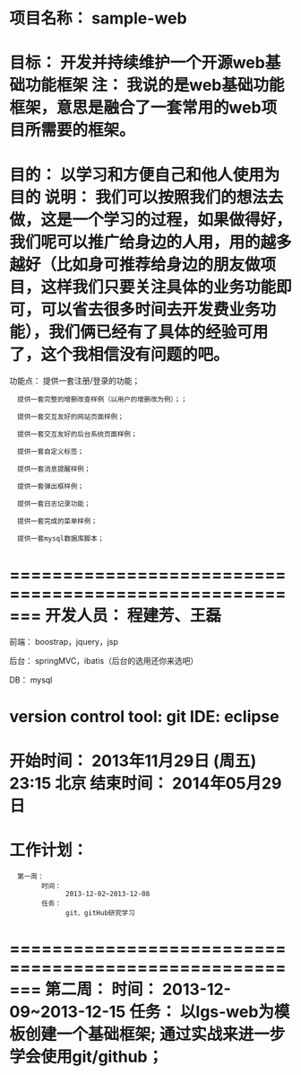 项目名称：
      sample-web
======
目标：
      开发并持续维护一个开源web基础功能框架
      注：
           我说的是web基础功能框架，意思是融合了一套常用的web项目所需要的框架。
=======================================================
目的：
      以学习和方便自己和他人使用为目的
      说明：
           我们可以按照我们的想法去做，这是一个学习的过程，如果做得好，我们呢可以推广给身边的人用，用的越多越好（比如身可推荐给身边的朋友做项目，这样我们只要关注具体的业务功能即可，可以省去很多时间去开发费业务功能），我们俩已经有了具体的经验可用了，这个我相信没有问题的吧。
=======================================================
功能点：
      提供一套注册/登录的功能；
      
      提供一套完整的增删改查样例（以用户的增删改为例）；；
      
      提供一套交互友好的网站页面样例；
      
      提供一套交互友好的后台系统页面样例；
      
      提供一套自定义标签；
      
      提供一套消息提醒样例；
      
      提供一套弹出框样例；
      
      提供一套日志记录功能；
      
      提供一套完成的菜单样例；
      
      提供一套mysql数据库脚本；
=======================================================
开发人员：
      程建芳、王磊
=======================================================
前端：
      boostrap，jquery，jsp
 
后台：
      springMVC，ibatis（后台的选用还你来选吧）
 
DB：
      mysql
 
version control tool:
      git
IDE:
      eclipse
=======================================================
开始时间：
      2013年11月29日 (周五) 23:15 北京
结束时间：
      2014年05月29日
=======================================================
工作计划：
=======================================================
      第一周：
            时间：
                  2013-12-02~2013-12-08
            任务：
                  git、gitHub研究学习
=======================================================
      第二周：
            时间：
                  2013-12-09~2013-12-15
            任务：
                  以lgs-web为模板创建一个基础框架;
                  通过实战来进一步学会使用git/github；
=======================================================
